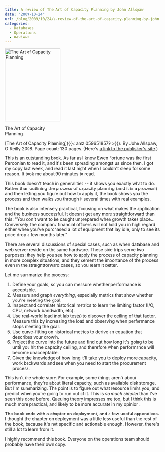 ```yaml
---
title: A review of The Art of Capacity Planning by John Allspaw
date: "2009-10-24"
url: /blog/2009/10/24/a-review-of-the-art-of-capacity-planning-by-john-allspaw/
categories:
  - Databases
  - Operations
  - Reviews
---
```

<div id="attachment_1376" class="wp-caption alignleft" style="width: 190px">
  <a href="http://www.amazon.com/Art-Capacity-Planning-Scaling-Resources/dp/0596518579/?tag=xaprb-20"><img src="/media/2009/10/Art-Capacity-Planning.gif" alt="The Art of Capacity Planning" title="The Art of Capacity Planning" width="180" height="236" class="size-full wp-image-1376" /></a><p class="wp-caption-text">
    The Art of Capacity Planning
  </p>
</div>

[The Art of Capacity Planning]({{< amz 0596518579 >}}). By John Allspaw, O'Reilly 2008. Page count: 130 pages. (Here's [a link to the publisher's site](http://oreilly.com/catalog/9780596518585).)

This is an outstanding book. As far as I know Ewen Fortune was the first Perconian to read it, and it's been spreading amongst us since then. I got my copy last week, and read it last night when I couldn't sleep for some reason. It took me about 90 minutes to read.

This book doesn't teach in generalities -- it shows you exactly what to do. Rather than outlining the process of capacity planning (and it is a process!) and then letting you figure out how to apply it, the book shows you the process and then walks you through it several times with real examples.

The book is also intensely practical, focusing on what makes the application and the business successful. It doesn't get any more straightforward than this: "You don't want to be caught unprepared when growth takes place... Conversely, the company financial officers will not hold you in high regard either when you've purchased a lot of equipment that lay idle, only to see its price drop a few months later."

There are several discussions of special cases, such as when database and web server reside on the same hardware. These side trips serve two purposes: they help you see how to apply the process of capacity planning in more complex situations, and they cement the importance of the process even in the straightforward cases, so you learn it better.

Let me summarize the process:

1.  Define your goals, so you can measure whether performance is acceptable.
2.  Measure and graph *everything*, especially metrics that show whether you're meeting the goal.
3.  Inspect and correlate historical metrics to learn the limiting factor (I/O, CPU, network bandwidth, etc).
4.  Use real-world load (not lab tests) to discover the ceiling of that factor. Measure this by increasing the load and observing when performance stops meeting the goal.
5.  Use curve-fitting on historical metrics to derive an equation that describes your growth.
6.  Project the curve into the future and find out how long it's going to be until you hit the capacity ceiling, and therefore when performance will become unacceptable.
7.  Given the knowledge of how long it'll take you to deploy more capacity, work backwards and see when you need to start the procurement process.

This isn't the whole story. For example, some things aren't about performance, they're about literal capacity, such as available disk storage. But I'm summarizing. The point is to figure out what resource limits you, and predict when you're going to run out of it. This is *so much simpler* than I've seen this done before. Queuing theory impresses me too, but I think this is much more practical, and likely to be more accurate in my opinion.

The book ends with a chapter on deployment, and a few useful appendixes. I thought the chapter on deployment was a little less useful than the rest of the book, because it's not specific and actionable enough. However, there's still a lot to learn from it.

I highly recommend this book. Everyone on the operations team should probably have their own copy.


